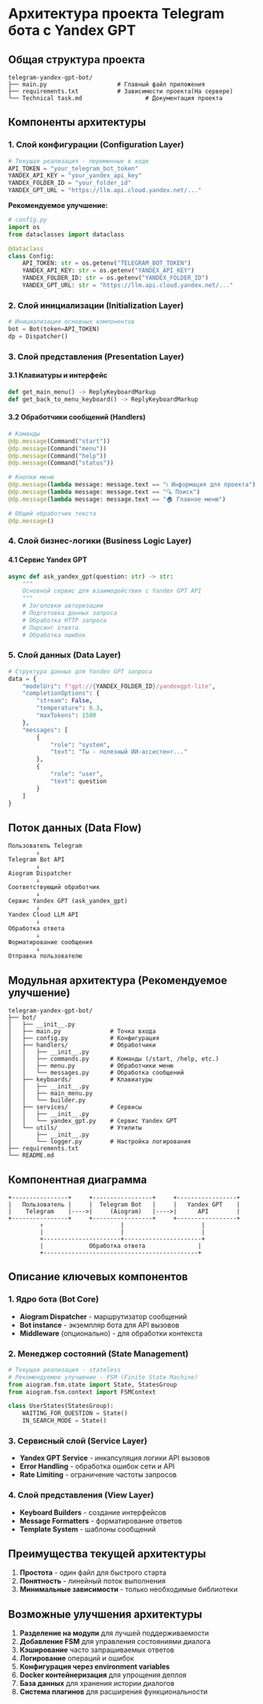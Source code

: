 # Архитектура проекта Telegram бота с Yandex GPT

## Общая структура проекта

```
telegram-yandex-gpt-bot/
├── main.py                    # Главный файл приложения
├── requirements.txt           # Зависимости проекта(На сервере)
└── Technical task.md                  # Документация проекта
```

## Компоненты архитектуры

### 1. **Слой конфигурации (Configuration Layer)**
```python
# Текущая реализация - переменные в коде
API_TOKEN = "your_telegram_bot_token"
YANDEX_API_KEY = "your_yandex_api_key"
YANDEX_FOLDER_ID = "your_folder_id"
YANDEX_GPT_URL = "https://llm.api.cloud.yandex.net/..."
```

**Рекомендуемое улучшение:**
```python
# config.py
import os
from dataclasses import dataclass

@dataclass
class Config:
    API_TOKEN: str = os.getenv("TELEGRAM_BOT_TOKEN")
    YANDEX_API_KEY: str = os.getenv("YANDEX_API_KEY")
    YANDEX_FOLDER_ID: str = os.getenv("YANDEX_FOLDER_ID")
    YANDEX_GPT_URL: str = "https://llm.api.cloud.yandex.net/..."
```

### 2. **Слой инициализации (Initialization Layer)**
```python
# Инициализация основных компонентов
bot = Bot(token=API_TOKEN)
dp = Dispatcher()
```

### 3. **Слой представления (Presentation Layer)**
#### 3.1 Клавиатуры и интерфейс
```python
def get_main_menu() -> ReplyKeyboardMarkup
def get_back_to_menu_keyboard() -> ReplyKeyboardMarkup
```

#### 3.2 Обработчики сообщений (Handlers)
```python
# Команды
@dp.message(Command("start"))
@dp.message(Command("menu")) 
@dp.message(Command("help"))
@dp.message(Command("status"))

# Кнопки меню
@dp.message(lambda message: message.text == "ℹ️ Информация для проекта")
@dp.message(lambda message: message.text == "🔍 Поиск")
@dp.message(lambda message: message.text == "🏠 Главное меню")

# Общий обработчик текста
@dp.message()
```

### 4. **Слой бизнес-логики (Business Logic Layer)**
#### 4.1 Сервис Yandex GPT
```python
async def ask_yandex_gpt(question: str) -> str:
    """
    Основной сервис для взаимодействия с Yandex GPT API
    """
    # Заголовки авторизации
    # Подготовка данных запроса
    # Обработка HTTP запроса
    # Парсинг ответа
    # Обработка ошибок
```

### 5. **Слой данных (Data Layer)**
```python
# Структура данных для Yandex GPT запроса
data = {
    "modelUri": f"gpt://{YANDEX_FOLDER_ID}/yandexgpt-lite",
    "completionOptions": {
        "stream": False,
        "temperature": 0.3,
        "maxTokens": 1500
    },
    "messages": [
        {
            "role": "system",
            "text": "Ты - полезный ИИ-ассистент..."
        },
        {
            "role": "user",
            "text": question
        }
    ]
}
```

## Поток данных (Data Flow)

```
Пользователь Telegram
        ↓
Telegram Bot API
        ↓
Aiogram Dispatcher
        ↓
Соответствующий обработчик
        ↓
Сервис Yandex GPT (ask_yandex_gpt)
        ↓
Yandex Cloud LLM API
        ↓
Обработка ответа
        ↓
Форматирование сообщения
        ↓
Отправка пользователю
```

## Модульная архитектура (Рекомендуемое улучшение)

```
telegram-yandex-gpt-bot/
├── bot/
│   ├── __init__.py
│   ├── main.py              # Точка входа
│   ├── config.py            # Конфигурация
│   ├── handlers/            # Обработчики
│   │   ├── __init__.py
│   │   ├── commands.py      # Команды (/start, /help, etc.)
│   │   ├── menu.py          # Обработчики меню
│   │   └── messages.py      # Обработка сообщений
│   ├── keyboards/           # Клавиатуры
│   │   ├── __init__.py
│   │   ├── main_menu.py
│   │   └── builder.py
│   ├── services/            # Сервисы
│   │   ├── __init__.py
│   │   └── yandex_gpt.py    # Сервис Yandex GPT
│   └── utils/               # Утилиты
│       ├── __init__.py
│       └── logger.py        # Настройка логирования
├── requirements.txt
└── README.md
```

## Компонентная диаграмма

```
+----------------+     +-----------------+     +-----------------+
|   Пользователь |     |  Telegram Bot   |     |   Yandex GPT    |
|    Telegram    |---->|     (Aiogram)   |---->|      API        |
+----------------+     +-----------------+     +-----------------+
         ↑                      |                      |
         |                      |                      |
         +----------------------+----------------------+
         |             Обработка ответа               |
         +--------------------------------------------+
```

## Описание ключевых компонентов

### 1. **Ядро бота (Bot Core)**
- **Aiogram Dispatcher** - маршрутизатор сообщений
- **Bot instance** - экземпляр бота для API вызовов
- **Middleware** (опционально) - для обработки контекста

### 2. **Менеджер состояний (State Management)**
```python
# Текущая реализация - stateless
# Рекомендуемое улучшение - FSM (Finite State Machine)
from aiogram.fsm.state import State, StatesGroup
from aiogram.fsm.context import FSMContext

class UserStates(StatesGroup):
    WAITING_FOR_QUESTION = State()
    IN_SEARCH_MODE = State()
```

### 3. **Сервисный слой (Service Layer)**
- **Yandex GPT Service** - инкапсуляция логики API вызовов
- **Error Handling** - обработка ошибок сети и API
- **Rate Limiting** - ограничение частоты запросов

### 4. **Слой представления (View Layer)**
- **Keyboard Builders** - создание интерфейсов
- **Message Formatters** - форматирование ответов
- **Template System** - шаблоны сообщений

## Преимущества текущей архитектуры

1. **Простота** - один файл для быстрого старта
2. **Понятность** - линейный поток выполнения
3. **Минимальные зависимости** - только необходимые библиотеки

## Возможные улучшения архитектуры

1. **Разделение на модули** для лучшей поддерживаемости
2. **Добавление FSM** для управления состояниями диалога
3. **Кэширование** часто запрашиваемых ответов
4. **Логирование** операций и ошибок
5. **Конфигурация через environment variables**
6. **Docker контейнеризация** для упрощения деплоя
7. **База данных** для хранения истории диалогов
8. **Система плагинов** для расширения функциональности